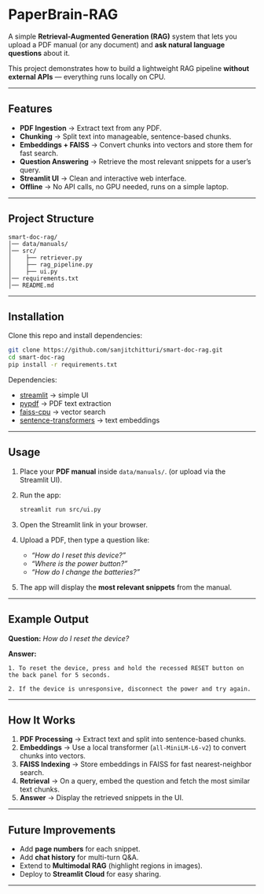# PaperBrain-RAG

A simple **Retrieval-Augmented Generation (RAG)** system that lets you upload a PDF manual (or any document) and **ask natural language questions** about it.

This project demonstrates how to build a lightweight RAG pipeline **without external APIs** — everything runs locally on CPU.

---

## Features

* **PDF Ingestion** → Extract text from any PDF.
* **Chunking** → Split text into manageable, sentence-based chunks.
* **Embeddings + FAISS** → Convert chunks into vectors and store them for fast search.
* **Question Answering** → Retrieve the most relevant snippets for a user’s query.
* **Streamlit UI** → Clean and interactive web interface.
* **Offline** → No API calls, no GPU needed, runs on a simple laptop.
  
---

## Project Structure

```
smart-doc-rag/
│── data/manuals/     
│── src/
│    ├── retriever.py   
│    ├── rag_pipeline.py 
│    ├── ui.py         
│── requirements.txt   
│── README.md           
```

---

## Installation

Clone this repo and install dependencies:

```bash
git clone https://github.com/sanjitchitturi/smart-doc-rag.git
cd smart-doc-rag
pip install -r requirements.txt
```

Dependencies:

* [streamlit](https://streamlit.io/) → simple UI
* [pypdf](https://pypi.org/project/pypdf/) → PDF text extraction
* [faiss-cpu](https://github.com/facebookresearch/faiss) → vector search
* [sentence-transformers](https://www.sbert.net/) → text embeddings

---

## Usage

1. Place your **PDF manual** inside `data/manuals/`.
   (or upload via the Streamlit UI).

2. Run the app:

   ```bash
   streamlit run src/ui.py
   ```

3. Open the Streamlit link in your browser.

4. Upload a PDF, then type a question like:

   * *“How do I reset this device?”*
   * *“Where is the power button?”*
   * *“How do I change the batteries?”*

5. The app will display the **most relevant snippets** from the manual.

---

## Example Output

**Question:** *How do I reset the device?*

**Answer:**

```
1. To reset the device, press and hold the recessed RESET button on the back panel for 5 seconds.  

2. If the device is unresponsive, disconnect the power and try again.  
```

---

## How It Works

1. **PDF Processing** → Extract text and split into sentence-based chunks.
2. **Embeddings** → Use a local transformer (`all-MiniLM-L6-v2`) to convert chunks into vectors.
3. **FAISS Indexing** → Store embeddings in FAISS for fast nearest-neighbor search.
4. **Retrieval** → On a query, embed the question and fetch the most similar text chunks.
5. **Answer** → Display the retrieved snippets in the UI.

---

## Future Improvements

* Add **page numbers** for each snippet.
* Add **chat history** for multi-turn Q\&A.
* Extend to **Multimodal RAG** (highlight regions in images).
* Deploy to **Streamlit Cloud** for easy sharing.

---
